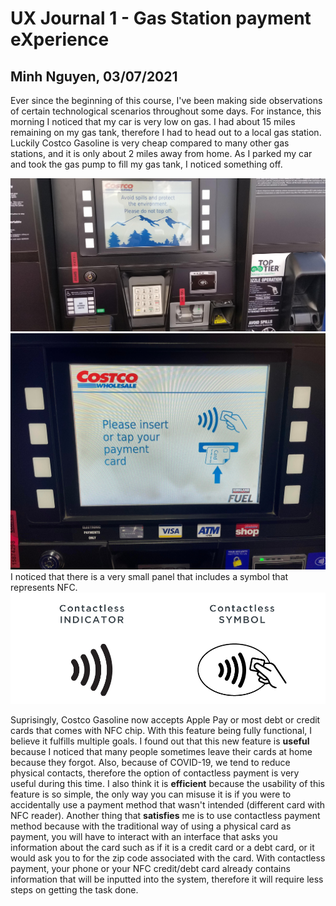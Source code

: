 # UX Journal 1 - Gas Station payment eXperience

## Minh Nguyen, 03/07/2021

Ever since the beginning of this course, I've been making side observations of certain technological scenarios throughout some days. 
For instance, this morning I noticed that my car is very low on gas. I had about 15 miles remaining on my gas tank, therefore I had to 
head out to a local gas station. Luckily Costco Gasoline is very cheap compared to many other gas stations, and it is only about 2 miles away
from home. As I parked my car and took the gas pump to fill my gas tank, I noticed something off. 

![costco](costco.jpg)
![tap](tap.jpg)
I noticed that there is a very small panel that includes a symbol that represents NFC. 
![nfc](nfc.png)


Suprisingly, Costco Gasoline now accepts Apple Pay or most debt or credit cards that comes with NFC chip. With this feature being fully functional, I believe it fulfills multiple goals. I found out that this new feature is **useful** because I noticed that many people sometimes leave their cards at home because they forgot. Also, because of COVID-19, we tend to reduce physical contacts, therefore the option of contactless payment is very useful during this time. I also think it is **efficient** because the usability of this feature is so simple, the only way you can misuse it is if you were to accidentally use a payment method that wasn't intended (different card with NFC reader). Another thing that **satisfies** me is to use contactless payment method because with the traditional way of using a physical card as payment, you will have to interact with an interface that asks you information about the card such as if it is a credit card or a debt card, or it would ask you to for the zip code associated with the card. With contactless payment, your phone or your NFC credit/debt card already contains information that will be inputted into the system, therefore it will require less steps on getting the task done. 
